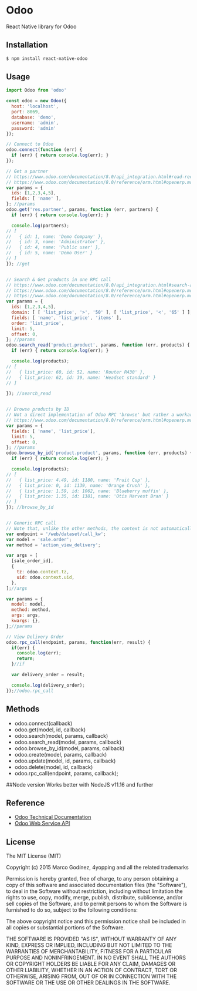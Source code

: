 # Odoo

React Native library for Odoo

## Installation

```bash
$ npm install react-native-odoo
```

## Usage

```js
import Odoo from 'odoo'

const odoo = new Odoo({
  host: 'localhost',
  port: 8069,
  database: 'demo',
  username: 'admin',
  password: 'admin'
});

// Connect to Odoo
odoo.connect(function (err) {
  if (err) { return console.log(err); }
});

// Get a partner
// https://www.odoo.com/documentation/8.0/api_integration.html#read-records
// https://www.odoo.com/documentation/8.0/reference/orm.html#openerp.models.Model.read
var params = {
  ids: [1,2,3,4,5],
  fields: [ 'name' ],
}; //params
odoo.get('res.partner', params, function (err, partners) {
  if (err) { return console.log(err); }

  console.log(partners);
// [
//   { id: 1, name: 'Demo Company' },
//   { id: 3, name: 'Administrator' },
//   { id: 4, name: 'Public user' },
//   { id: 5, name: 'Demo User' }
// ]
}); //get


// Search & Get products in one RPC call
// https://www.odoo.com/documentation/8.0/api_integration.html#search-and-read
// https://www.odoo.com/documentation/8.0/reference/orm.html#openerp.models.Model.search
// https://www.odoo.com/documentation/8.0/reference/orm.html#openerp.models.Model.read
var params = {
  ids: [1,2,3,4,5],
  domain: [ [ 'list_price', '>', '50' ], [ 'list_price', '<', '65' ] ],
  fields: [ 'name', 'list_price', 'items' ],
  order: 'list_price',
  limit: 5,
  offset: 0,  
}; //params
odoo.search_read('product.product', params, function (err, products) {
  if (err) { return console.log(err); }

  console.log(products);
// [
//   { list_price: 60, id: 52, name: 'Router R430' },
//   { list_price: 62, id: 39, name: 'Headset standard' }
// ]

}); //search_read


// Browse products by ID
// Not a direct implementation of Odoo RPC 'browse' but rather a workaround based on 'search_read'
// https://www.odoo.com/documentation/8.0/reference/orm.html#openerp.models.Model.browse
var params = {
  fields: [ 'name', 'list_price'],
  limit: 5,
  offset: 0,  
}; //params
odoo.browse_by_id('product.product', params, function (err, products) {
  if (err) { return console.log(err); }

  console.log(products);
// [
//   { list_price: 4.49, id: 1180, name: 'Fruit Cup' },
//   { list_price: 0, id: 1139, name: 'Orange Crush' },
//   { list_price: 1.59, id: 1062, name: 'Blueberry muffin' },
//   { list_price: 1.35, id: 1381, name: 'Otis Harvest Bran' }
// ]
}); //browse_by_id


// Generic RPC call
// Note that, unlike the other methods, the context is not automatically included
var endpoint = '/web/dataset/call_kw';
var model = 'sale.order';
var method = 'action_view_delivery';

var args = [
  [sale_order_id],
  {
    tz: odoo.context.tz,
    uid: odoo.context.uid,
  },
];//args

var params = {
  model: model,
  method: method,
  args: args,
  kwargs: {},
};//params

// View Delivery Order
odoo.rpc_call(endpoint, params, function(err, result) {
  if(err) {
    console.log(err);
    return;
  }//if

  var delivery_order = result;

  console.log(delivery_order);
});//odoo.rpc_call


```

## Methods

* odoo.connect(callback)
* odoo.get(model, id, callback)
* odoo.search(model, params, callback)
* odoo.search_read(model, params, callback)
* odoo.browse_by_id(model, params, callback)
* odoo.create(model, params, callback)
* odoo.update(model, id, params, callback)
* odoo.delete(model, id, callback)
* odoo.rpc_call(endpoint, params, callback);

##Node version
Works better with NodeJS v11.16 and further

## Reference

* [Odoo Technical Documentation](https://www.odoo.com/documentation/8.0)
* [Odoo Web Service API](https://www.odoo.com/documentation/8.0/api_integration.html)

## License

The MIT License (MIT)

Copyright (c) 2015 Marco Godínez, 4yopping and all the related trademarks

Permission is hereby granted, free of charge, to any person obtaining a copy
of this software and associated documentation files (the "Software"), to deal
in the Software without restriction, including without limitation the rights
to use, copy, modify, merge, publish, distribute, sublicense, and/or sell
copies of the Software, and to permit persons to whom the Software is
furnished to do so, subject to the following conditions:

The above copyright notice and this permission notice shall be included in
all copies or substantial portions of the Software.

THE SOFTWARE IS PROVIDED "AS IS", WITHOUT WARRANTY OF ANY KIND, EXPRESS OR
IMPLIED, INCLUDING BUT NOT LIMITED TO THE WARRANTIES OF MERCHANTABILITY,
FITNESS FOR A PARTICULAR PURPOSE AND NONINFRINGEMENT. IN NO EVENT SHALL THE
AUTHORS OR COPYRIGHT HOLDERS BE LIABLE FOR ANY CLAIM, DAMAGES OR OTHER
LIABILITY, WHETHER IN AN ACTION OF CONTRACT, TORT OR OTHERWISE, ARISING FROM,
OUT OF OR IN CONNECTION WITH THE SOFTWARE OR THE USE OR OTHER DEALINGS IN
THE SOFTWARE.
